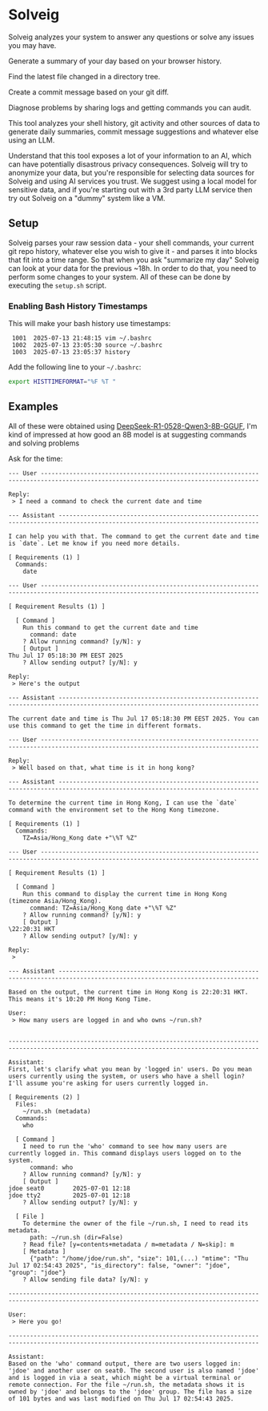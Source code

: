 # Solveig

Solveig analyzes your system to answer any questions or solve any issues you may have.

Generate a summary of your day based on your browser history.

Find the latest file changed in a directory tree.

Create a commit message based on your git diff.

Diagnose problems by sharing logs and getting commands you can audit.

This tool analyzes your shell history, git activity and other sources of data
to generate daily summaries, commit message suggestions and whatever else using an LLM.

Understand that this tool exposes a lot of your information to an AI, which can have potentially
disastrous privacy consequences.
Solveig will try to anonymize your data, but you're responsible for selecting data sources
for Solveig and using AI services you trust.
We suggest using a local model for sensitive data, and if you're starting out with a 3rd party
LLM service then try out Solveig on a "dummy" system like a VM.

## Setup

Solveig parses your raw session data - your shell commands, your current git repo history,
whatever else you wish to give it - and parses it into blocks that fit into a time range.
So that when you ask "summarize my day" Solveig can look at your data for the previous ~18h.
In order to do that, you need to perform some changes to your system. All of these can be done by executing
the `setup.sh` script.

### Enabling Bash History Timestamps

This will make your bash history use timestamps:

```
 1001  2025-07-13 21:48:15 vim ~/.bashrc 
 1002  2025-07-13 23:05:30 source ~/.bashrc 
 1003  2025-07-13 23:05:37 history
```

Add the following line to your `~/.bashrc`:

```bash
export HISTTIMEFORMAT="%F %T "
```


## Examples

All of these were obtained using [DeepSeek-R1-0528-Qwen3-8B-GGUF](https://huggingface.co/unsloth/DeepSeek-R1-0528-Qwen3-8B-GGUF/tree/main),
I'm kind of impressed at how good an 8B model is at suggesting commands and solving problems

Ask for the time:
```
--- User -----------------------------------------------------------------------------------------------------------------------------------

Reply:
 > I need a command to check the current date and time

--- Assistant ------------------------------------------------------------------------------------------------------------------------------

I can help you with that. The command to get the current date and time is `date`. Let me know if you need more details.

[ Requirements (1) ]
  Commands:
    date

--- User -----------------------------------------------------------------------------------------------------------------------------------

[ Requirement Results (1) ]

  [ Command ]
    Run this command to get the current date and time
      command: date
    ? Allow running command? [y/N]: y
    [ Output ]
Thu Jul 17 05:18:30 PM EEST 2025
    ? Allow sending output? [y/N]: y

Reply:
 > Here's the output

--- Assistant ------------------------------------------------------------------------------------------------------------------------------

The current date and time is Thu Jul 17 05:18:30 PM EEST 2025. You can use this command to get the time in different formats.

--- User -----------------------------------------------------------------------------------------------------------------------------------

Reply:
 > Well based on that, what time is it in hong kong?

--- Assistant ------------------------------------------------------------------------------------------------------------------------------

To determine the current time in Hong Kong, I can use the `date` command with the environment set to the Hong Kong timezone.

[ Requirements (1) ]
  Commands:
    TZ=Asia/Hong_Kong date +"\%T %Z"

--- User -----------------------------------------------------------------------------------------------------------------------------------

[ Requirement Results (1) ]

  [ Command ]
    Run this command to display the current time in Hong Kong (timezone Asia/Hong_Kong).
      command: TZ=Asia/Hong_Kong date +"\%T %Z"
    ? Allow running command? [y/N]: y
    [ Output ]
\22:20:31 HKT
    ? Allow sending output? [y/N]: y

Reply:
 > 

--- Assistant ------------------------------------------------------------------------------------------------------------------------------

Based on the output, the current time in Hong Kong is 22:20:31 HKT. This means it's 10:20 PM Hong Kong Time.

```

```
User:
 > How many users are logged in and who owns ~/run.sh?


--------------------------------------------------------------------------------------------------------------------------------------------

Assistant:
First, let's clarify what you mean by 'logged in' users. Do you mean users currently using the system, or users who have a shell login? I'll assume you're asking for users currently logged in.

[ Requirements (2) ]
  Files:
    ~/run.sh (metadata)
  Commands:
    who

  [ Command ]
    I need to run the 'who' command to see how many users are currently logged in. This command displays users logged on to the system.
      command: who
    ? Allow running command? [y/N]: y
    [ Output ]
jdoe seat0        2025-07-01 12:18
jdoe tty2         2025-07-01 12:18
    ? Allow sending output? [y/N]: y

  [ File ]
    To determine the owner of the file ~/run.sh, I need to read its metadata.
      path: ~/run.sh (dir=False)
    ? Read file? [y=contents+metadata / m=metadata / N=skip]: m
    [ Metadata ]
      {"path": "/home/jdoe/run.sh", "size": 101,(...) "mtime": "Thu Jul 17 02:54:43 2025", "is_directory": false, "owner": "jdoe", "group": "jdoe"}
    ? Allow sending file data? [y/N]: y

--------------------------------------------------------------------------------------------------------------------------------------------

User:
 > Here you go!

--------------------------------------------------------------------------------------------------------------------------------------------

Assistant:
Based on the 'who' command output, there are two users logged in: 'jdoe' and another user on seat0. The second user is also named 'jdoe' and is logged in via a seat, which might be a virtual terminal or remote connection. For the file ~/run.sh, the metadata shows it is owned by 'jdoe' and belongs to the 'jdoe' group. The file has a size of 101 bytes and was last modified on Thu Jul 17 02:54:43 2025.

```
